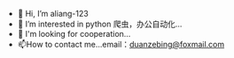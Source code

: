- 👋 Hi, I’m aliang-123
- 👀 I’m interested in python 爬虫，办公自动化...
- 💞️ I'm looking for cooperation...
- 📫How to contact me...email：duanzebing@foxmail.com

<!---
aliang-123/aliang-123 is a ✨ special ✨ repository because its `README.md` (this file) appears on your GitHub profile.
You can click the Preview link to take a look at your changes.
--->
